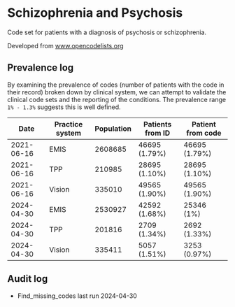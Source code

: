 # Schizophrenia and Psychosis

Code set for patients with a diagnosis of psychosis or schizophrenia.

Developed from www.opencodelists.org

## Prevalence log

By examining the prevalence of codes (number of patients with the code in their record) broken down by clinical system, we can attempt to validate the clinical code sets and the reporting of the conditions. The prevalence range `1% - 1.3%` suggests this is well defined.

| Date       | Practice system | Population | Patients from ID | Patient from code |
| ---------- | --------------- | ---------- | ---------------- | ----------------- |
| 2021-06-16 | EMIS            | 2608685    | 46695 (1.79%)    | 46695 (1.79%)     |
| 2021-06-16 | TPP             | 210985     | 28695 (1.10%)    | 28695 (1.10%)     |
| 2021-06-16 | Vision          | 335010     | 49565 (1.90%)    | 49565 (1.90%)     |
| 2024-04-30 | EMIS            | 2530927    | 42592 (1.68%)    | 25346 (1%)        |
| 2024-04-30 | TPP             | 201816     | 2709 (1.34%)     | 2692 (1.33%)      |
| 2024-04-30 | Vision          | 335411     | 5057 (1.51%)     | 3253 (0.97%)      |

## Audit log

- Find_missing_codes last run 2024-04-30
